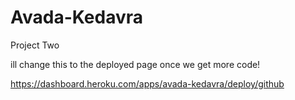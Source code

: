 # Avada-Kedavra
Project Two


ill change this to the deployed page once we get more code!

https://dashboard.heroku.com/apps/avada-kedavra/deploy/github